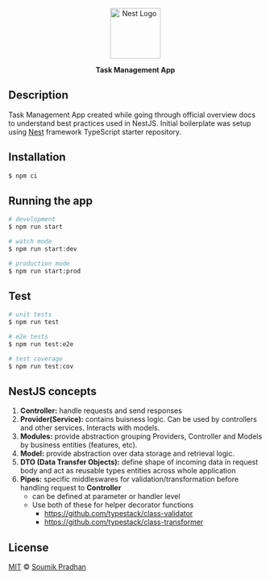 <p align="center">
  <a href="http://nestjs.com/" target="blank"><img src="https://nestjs.com/img/logo-small.svg" width="100" alt="Nest Logo" /></a>
</p>
<p align="center">
<span><strong> Task Management App </strong><span>
</p>

## Description

Task Management App created while going through official overview docs to understand best practices used in NestJS. Initial boilerplate was setup using [Nest](https://github.com/nestjs/nest) framework TypeScript starter repository.

## Installation

```bash
$ npm ci
```

## Running the app

```bash
# development
$ npm run start

# watch mode
$ npm run start:dev

# production mode
$ npm run start:prod
```

## Test

```bash
# unit tests
$ npm run test

# e2e tests
$ npm run test:e2e

# test coverage
$ npm run test:cov
```
  
## NestJS concepts

1. **Controller:** handle requests and send responses
2. **Provider(Service):** contains buisness logic. Can be used by controllers and other services. Interacts with models.
3. **Modules:** provide abstraction grouping Providers, Controller and Models by business entities (features, etc).
4. **Model:** provide abstraction over data storage and retrieval logic.
5. **DTO (Data Transfer Objects):** define shape of incoming data in request body and act as reusable types entities across whole application
6. **Pipes:** specific middleswares for validation/transformation before handling request to **Controller**
    - can be defined at parameter or handler level
    - Use both of these for helper decorator functions
        - https://github.com/typestack/class-validator
        - https://github.com/typestack/class-transformer

## License

[MIT](https://github.com/griimick/blog/blob/master/LICENSE) © [Soumik Pradhan](https://www.soumik.dev)
